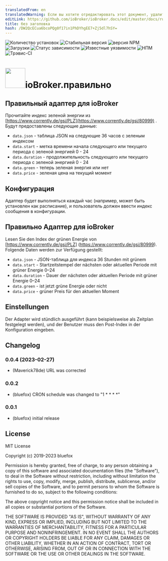 ```yaml
---
translatedFrom: en
translatedWarning: Если вы хотите отредактировать этот документ, удалите поле «translationFrom», в противном случае этот документ будет снова автоматически переведен
editLink: https://github.com/ioBroker/ioBroker.docs/edit/master/docs/ru/adapterref/iobroker.corrently/README.md
title: без заголовка
hash: /DW2QcECua6bcoPQg0f17in1PhDYhgEE7+Zj5dl7hSY=
---
```

![Количество установок](http://iobroker.live/badges/corrently-installed.svg)
![Стабильная версия](http://iobroker.live/badges/corrently-stable.svg)
![версия NPM](http://img.shields.io/npm/v/iobroker.corrently.svg)
![Загрузки](https://img.shields.io/npm/dm/iobroker.corrently.svg)
![Статус зависимости](https://img.shields.io/david/GermanBluefox/iobroker.corrently.svg)
![Известные уязвимости](https://snyk.io/test/github/GermanBluefox/ioBroker.corrently/badge.svg)
![НПМ](https://nodei.co/npm/iobroker.corrently.png?downloads=true)
![Трэвис-CI](http://img.shields.io/travis/GermanBluefox/ioBroker.corrently/master.svg)

<h1><img src="admin/corrently.png" width="64"/>ioBroker.правильно</h1>

## Правильный адаптер для ioBroker
Прочитайте индекс зеленой энергии из [https://www.corrently.de/gsi/PLZ](https://www.corrently.de/gsi/80999) .
Будут предоставлены следующие данные:

 - `data.json` - таблица JSON на следующие 36 часов с зеленым индексом
 - `data.start` - метка времени начала следующего или текущего периода с зеленой энергией 0 - 24
 - `data.duration` - продолжительность следующего или текущего периода с зеленой энергией 0 - 24
 - `data.green` - теперь зеленая энергия или нет
 - `data.price` - зеленая цена на текущий момент

## Конфигурация
Адаптер будет выполняться каждый час (например, может быть установлен как расписание), и пользователь должен ввести индекс сообщения в конфигурации.

## Правильно Адаптер для ioBroker
Lesen Sie den Index der grünen Energie von [https://www.corrently.de/gsi/PLZ] (https://www.corrently.de/gsi/80999).
Folgende Daten werden zur Verfügung gestellt:

- `data.json` - JSON-таблица для индекса 36 Stunden mit grünem
- `data.start` - Startzeitstempel der nächsten oder aktuellen Periode mit grüner Energie 0–24
- `data.duration` - Dauer der nächsten oder aktuellen Periode mit grüner Energie 0–24
- `data.green` - ist jetzt grüne Energie oder nicht
- `data.price` - grüner Preis für den aktuellen Moment

## Einstellungen
Der Adapter wird stündlich ausgeführt (kann beispielsweise als Zeitplan festgelegt werden), und der Benutzer muss den Post-Index in der Konfiguration eingeben.

<!--

### **В РАБОТЕ** -->

## Changelog
### 0.0.4 (2023-02-27)
* (Maverick78de) URL was corrected

### 0.0.2
* (bluefox) CRON schedule was changed to "1 * * * *"

### 0.0.1
* (bluefox) initial release

## License
MIT License

Copyright (c) 2019-2023 bluefox

Permission is hereby granted, free of charge, to any person obtaining a copy
of this software and associated documentation files (the "Software"), to deal
in the Software without restriction, including without limitation the rights
to use, copy, modify, merge, publish, distribute, sublicense, and/or sell
copies of the Software, and to permit persons to whom the Software is
furnished to do so, subject to the following conditions:

The above copyright notice and this permission notice shall be included in all
copies or substantial portions of the Software.

THE SOFTWARE IS PROVIDED "AS IS", WITHOUT WARRANTY OF ANY KIND, EXPRESS OR
IMPLIED, INCLUDING BUT NOT LIMITED TO THE WARRANTIES OF MERCHANTABILITY,
FITNESS FOR A PARTICULAR PURPOSE AND NONINFRINGEMENT. IN NO EVENT SHALL THE
AUTHORS OR COPYRIGHT HOLDERS BE LIABLE FOR ANY CLAIM, DAMAGES OR OTHER
LIABILITY, WHETHER IN AN ACTION OF CONTRACT, TORT OR OTHERWISE, ARISING FROM,
OUT OF OR IN CONNECTION WITH THE SOFTWARE OR THE USE OR OTHER DEALINGS IN THE
SOFTWARE.